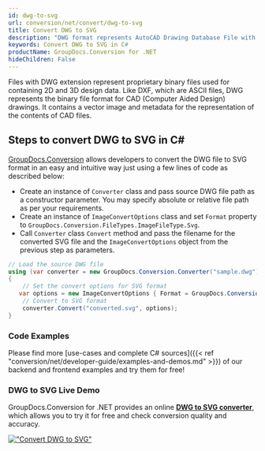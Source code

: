 ```yaml
---
id: dwg-to-svg
url: conversion/net/convert/dwg-to-svg
title: Convert DWG to SVG
description: "DWG format represents AutoCAD Drawing Database File with .dwg extension. Learn how to convert DWG to SVG file programmatically in C# language using GroupDocs.Conversion for .NET library."
keywords: Convert DWG to SVG in C#
productName: GroupDocs.Conversion for .NET
hideChildren: False
---
```


Files with DWG extension represent proprietary binary files used for containing 2D and 3D design data. Like DXF, which are ASCII files, DWG represents the binary file format for CAD (Computer Aided Design) drawings. It contains a vector image and metadata for the representation of the contents of CAD files.

## Steps to convert DWG to SVG in C#

[GroupDocs.Conversion](https://products.groupdocs.com/conversion/net) allows developers to convert the DWG file to SVG format in an easy and intuitive way just using a few lines of code as described below:

* Create an instance of `Converter` class and pass source DWG file path as a constructor parameter. You may specify absolute or relative file path as per your requirements. 
* Create an instance of `ImageConvertOptions` class and set `Format` property to `GroupDocs.Conversion.FileTypes.ImageFileType.Svg`.
* Call `Converter` class `Convert` method and pass the filename for the converted SVG file and the `ImageConvertOptions` object from the previous step as parameters.

```csharp
// Load the source DWG file
using (var converter = new GroupDocs.Conversion.Converter("sample.dwg"))
{
    // Set the convert options for SVG format
   var options = new ImageConvertOptions { Format = GroupDocs.Conversion.FileTypes.ImageFileType.Svg };
    // Convert to SVG format
    converter.Convert("converted.svg", options);
}
```

### Code Examples

Please find more [use-cases and complete C# sources]({{< ref "conversion/net/developer-guide/examples-and-demos.md" >}}) of our backend and frontend examples and try them for free!

### DWG to SVG Live Demo

GroupDocs.Conversion for .NET provides an online [**DWG to SVG converter**](https://products.groupdocs.app/conversion/dwg-to-svg), which allows you to try it for free and check conversion quality and accuracy.

[!["Convert DWG to SVG"](conversion/net/images/convert-to-svg/convert-dwg-to-svg.png)](https://products.groupdocs.app/conversion/dwg-to-svg)